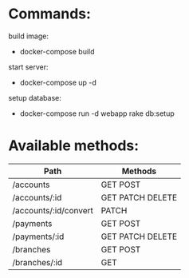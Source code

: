 # Commands:

build image:<br/>
* docker-compose build<br/>

start server:<br/>
* docker-compose up -d<br/>

setup database:<br/>
* docker-compose run -d webapp rake db:setup

# Available methods:
|Path|Methods|
|---|---|
|/accounts|GET POST|
|/accounts/:id|GET PATCH DELETE|
|/accounts/:id/convert|PATCH|
|/payments|GET POST|
|/payments/:id|GET PATCH DELETE|
|/branches|GET POST|
|/branches/:id|GET|
